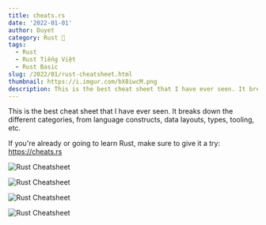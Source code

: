 ```yaml
---
title: cheats.rs
date: '2022-01-01'
author: Duyet
category: Rust 🦀
tags:
  - Rust
  - Rust Tiếng Việt
  - Rust Basic
slug: /2022/01/rust-cheatsheet.html
thumbnail: https://i.imgur.com/bX8iwcM.png
description: This is the best cheat sheet that I have ever seen. It breaks down the different categories, from language constructs, data layouts, types, tooling, etc.
---
```


This is the best cheat sheet that I have ever seen.
It breaks down the different categories, from
language constructs, data layouts, types, tooling, etc.

If you're already or going to learn Rust,
make sure to give it a try: https://cheats.rs

![Rust Cheatsheet](/media/2022/01/duyet-rust-cheatsheet-1.png)

![Rust Cheatsheet](/media/2022/01/duyet-rust-cheatsheet-2.png)

![Rust Cheatsheet](/media/2022/01/duyet-rust-cheatsheet-3.png)

![Rust Cheatsheet](/media/2022/01/duyet-rust-cheatsheet-4.png)

